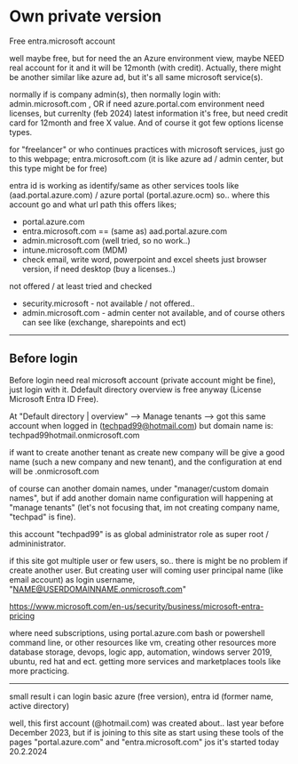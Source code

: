 # Own private version

Free entra.microsoft account 

well maybe free, but for need the an Azure environment view, maybe NEED real account for it and it will be 12month (with credit). Actually, there might be another similar like azure ad, but it's all same microsoft service(s).

normally if is company admin(s), then normally login with: admin.microsoft.com , OR if need azure.portal.com environment need licenses, but currenlty (feb 2024) latest information it's free, but need credit card for 12month and free X value. And of course it got few options license types.

for "freelancer" or who continues practices with microsoft services, just go to this webpage; entra.microsoft.com (it is like azure ad / admin center, but this type might be for free)

entra id is working as identify/same as other services tools like (aad.portal.azure.com) / azure portal (portal.azure.ocm)
so.. where this account go and what url path this offers likes;
- portal.azure.com
- entra.microsoft.com == (same as) aad.portal.azure.com
- admin.microsoft.com (well tried, so no work..) 
- intune.microsoft.com (MDM)
- check email, write word, powerpoint and excel sheets just browser version, if need desktop (buy a licenses..)

not offered / at least tried and checked
- security.microsoft - not available / not offered..
- admin.microsoft.com - admin center not available, and of course others can see like (exchange, sharepoints and ect)

<hr> 

## Before login 

Before login need real microsoft account (private account might be fine), just login with it. Ddefault directory overview is free anyway (License Microsoft Entra ID Free).

At "Default directory | overview" --> Manage tenants --> got this same account when logged in (techpad99@hotmail.com)
but domain name is: techpad99hotmail.onmicrosoft.com

if want to create another tenant as create new company will be give a good name (such a new company and new tenant), and the configuration at end will be <domainName>.onmicrosoft.com 

of course can another domain names, under "manager/custom domain names", but if add another domain name configuration will happening at "manage tenants" (let's not focusing that, im not creating company name, "techpad" is fine).

this account "techpad99" is as global administrator role as super root / admininistrator.

if this site got multiple user or few users, so.. there is might be no problem if create another user. But creating user will coming user principal name (like email account) as login username, "NAME@USERDOMAINNAME.onmicrosoft.com"

https://www.microsoft.com/en-us/security/business/microsoft-entra-pricing

where need subscriptions, using portal.azure.com bash or powershell command line, or other resources like vm, creating other resources more database storage, devops, logic app, automation, windows server 2019, ubuntu, red hat and ect. getting more services and marketplaces tools like more practicing.

-----------
small result i can login basic azure (free version), entra id (former name, active directory)

well, this first account (@hotmail.com) was created about.. last year before December 2023, but if is joining to this site as start using these tools of the pages "portal.azure.com" and "entra.microsoft.com" jos it's started today 20.2.2024

